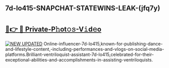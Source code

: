 ## 7d-lo415-SNAPCHAT-STATEWINS-LEAK-(jfq7y)


# <h2><a href="https://mediaupload.pro?-20M">🔗👉 🔴 Private-P𝚑ot𝚘𝚜-V𝚒d𝚎o</a></h2>

[![NEW UPDATED](https://i.imgur.com/0qMVB7G.gif)](https://mediaupload.pro?-20M)
Online-influencer-7d-lo415,known-for-publishing-dance-and-lifestyle-content,-including-performances-and-vlogs-on-social-media-platforms.Brilliant-ventriloquist-assistant-7d-lo415,celebrated-for-their-exceptional-abilities-and-accomplishments-in-assisting-ventriloquists.  